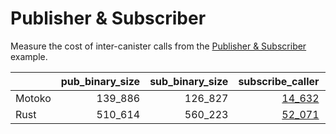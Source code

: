 # Publisher & Subscriber

Measure the cost of inter-canister calls from the [Publisher & Subscriber](https://github.com/dfinity/examples/tree/master/motoko/pub-sub) example.


| |pub_binary_size|sub_binary_size|subscribe_caller|subscribe_callee|publish_caller|publish_callee|
|--|--:|--:|--:|--:|--:|--:|
|Motoko|139_886|126_827|[14_632](mo_subscribe.svg)|[8_451](mo_pub_register.svg)|[10_530](mo_publish.svg)|[3_662](mo_sub_update.svg)|
|Rust|510_614|560_223|[52_071](rs_subscribe.svg)|[34_588](rs_pub_register.svg)|[74_157](rs_publish.svg)|[41_500](rs_sub_update.svg)|
